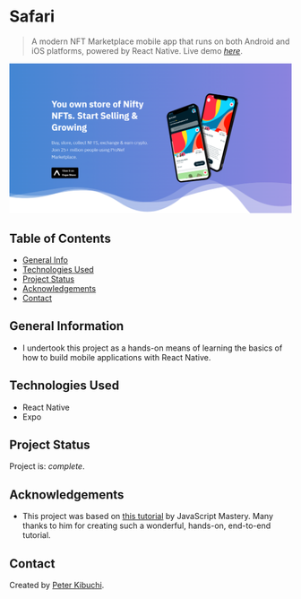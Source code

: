 # Safari

> A modern NFT Marketplace mobile app that runs on both Android and iOS platforms, powered by React Native.
> Live demo [_here_](https://expo.dev/@peterkibuchi/ProNef?serviceType=classic&distribution=expo-go/).

![App Showcase](./showcase.png)

## Table of Contents

- [General Info](#general-information)
- [Technologies Used](#technologies-used)
- [Project Status](#project-status)
- [Acknowledgements](#acknowledgements)
- [Contact](#contact)

## General Information

- I undertook this project as a hands-on means of learning the basics of how to build mobile applications with React Native.

## Technologies Used

- React Native
- Expo

## Project Status

Project is: _complete_.

## Acknowledgements

- This project was based on [this tutorial](https://youtu.be/_ivIUCSOZ78) by JavaScript Mastery. Many thanks to him for creating such a wonderful, hands-on, end-to-end tutorial.

## Contact

Created by [Peter Kibuchi](https://www.peterkibuchi.com/).
